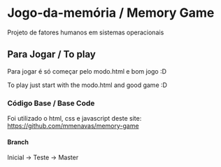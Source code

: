 # Jogo-da-memória / Memory Game
Projeto de fatores humanos em sistemas operacionais

## Para Jogar / To play
Para jogar é só começar pelo modo.html e bom jogo :D

To play just start with the modo.html and good game :D

### Código Base / Base Code
 Foi utilizado o html, css e javascript deste site: https://github.com/mmenavas/memory-game

#### Branch
Inicial -> Teste -> Master
